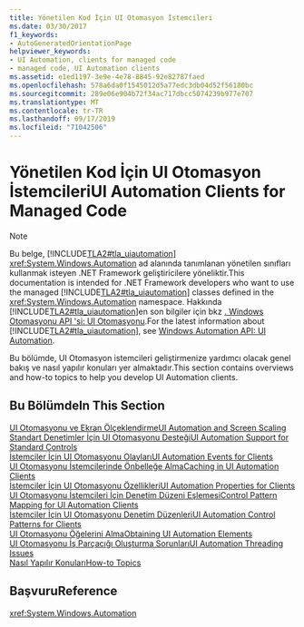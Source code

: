 ```yaml
---
title: Yönetilen Kod İçin UI Otomasyon İstemcileri
ms.date: 03/30/2017
f1_keywords:
- AutoGeneratedOrientationPage
helpviewer_keywords:
- UI Automation, clients for managed code
- managed code, UI Automation clients
ms.assetid: e1ed1197-3e9e-4e78-8845-92e82787faed
ms.openlocfilehash: 578a6da0f1545012d5a77edc3db04d52f56180bc
ms.sourcegitcommit: 289e06e904b72f34ac717dbcc5074239b977e707
ms.translationtype: MT
ms.contentlocale: tr-TR
ms.lasthandoff: 09/17/2019
ms.locfileid: "71042506"
---
```

# <a name="ui-automation-clients-for-managed-code"></a><span data-ttu-id="9b0cd-102">Yönetilen Kod İçin UI Otomasyon İstemcileri</span><span class="sxs-lookup"><span data-stu-id="9b0cd-102">UI Automation Clients for Managed Code</span></span>
> [!NOTE]
> <span data-ttu-id="9b0cd-103">Bu belge, [!INCLUDE[TLA2#tla_uiautomation](../../../includes/tla2sharptla-uiautomation-md.md)] <xref:System.Windows.Automation> ad alanında tanımlanan yönetilen sınıfları kullanmak isteyen .NET Framework geliştiricilere yöneliktir.</span><span class="sxs-lookup"><span data-stu-id="9b0cd-103">This documentation is intended for .NET Framework developers who want to use the managed [!INCLUDE[TLA2#tla_uiautomation](../../../includes/tla2sharptla-uiautomation-md.md)] classes defined in the <xref:System.Windows.Automation> namespace.</span></span> <span data-ttu-id="9b0cd-104">Hakkında [!INCLUDE[TLA2#tla_uiautomation](../../../includes/tla2sharptla-uiautomation-md.md)]en son bilgiler için bkz [. Windows Otomasyonu API 'si: UI Otomasyonu](https://go.microsoft.com/fwlink/?LinkID=156746).</span><span class="sxs-lookup"><span data-stu-id="9b0cd-104">For the latest information about [!INCLUDE[TLA2#tla_uiautomation](../../../includes/tla2sharptla-uiautomation-md.md)], see [Windows Automation API: UI Automation](https://go.microsoft.com/fwlink/?LinkID=156746).</span></span>  
  
 <span data-ttu-id="9b0cd-105">Bu bölümde, UI Otomasyon istemcileri geliştirmenize yardımcı olacak genel bakış ve nasıl yapılır konuları yer almaktadır.</span><span class="sxs-lookup"><span data-stu-id="9b0cd-105">This section contains overviews and how-to topics to help you develop UI Automation clients.</span></span>  
  
## <a name="in-this-section"></a><span data-ttu-id="9b0cd-106">Bu Bölümde</span><span class="sxs-lookup"><span data-stu-id="9b0cd-106">In This Section</span></span>  
 [<span data-ttu-id="9b0cd-107">UI Otomasyonu ve Ekran Ölçeklendirme</span><span class="sxs-lookup"><span data-stu-id="9b0cd-107">UI Automation and Screen Scaling</span></span>](ui-automation-and-screen-scaling.md)  
 [<span data-ttu-id="9b0cd-108">Standart Denetimler İçin UI Otomasyonu Desteği</span><span class="sxs-lookup"><span data-stu-id="9b0cd-108">UI Automation Support for Standard Controls</span></span>](ui-automation-support-for-standard-controls.md)  
 [<span data-ttu-id="9b0cd-109">İstemciler İçin UI Otomasyonu Olayları</span><span class="sxs-lookup"><span data-stu-id="9b0cd-109">UI Automation Events for Clients</span></span>](ui-automation-events-for-clients.md)  
 [<span data-ttu-id="9b0cd-110">UI Otomasyonu İstemcilerinde Önbelleğe Alma</span><span class="sxs-lookup"><span data-stu-id="9b0cd-110">Caching in UI Automation Clients</span></span>](caching-in-ui-automation-clients.md)  
 [<span data-ttu-id="9b0cd-111">İstemciler İçin UI Otomasyonu Özellikleri</span><span class="sxs-lookup"><span data-stu-id="9b0cd-111">UI Automation Properties for Clients</span></span>](ui-automation-properties-for-clients.md)  
 [<span data-ttu-id="9b0cd-112">UI Otomasyonu İstemcileri İçin Denetim Düzeni Eşlemesi</span><span class="sxs-lookup"><span data-stu-id="9b0cd-112">Control Pattern Mapping for UI Automation Clients</span></span>](control-pattern-mapping-for-ui-automation-clients.md)  
 [<span data-ttu-id="9b0cd-113">İstemciler İçin UI Otomasyonu Denetim Düzenleri</span><span class="sxs-lookup"><span data-stu-id="9b0cd-113">UI Automation Control Patterns for Clients</span></span>](ui-automation-control-patterns-for-clients.md)  
 [<span data-ttu-id="9b0cd-114">UI Otomasyonu Öğelerini Alma</span><span class="sxs-lookup"><span data-stu-id="9b0cd-114">Obtaining UI Automation Elements</span></span>](obtaining-ui-automation-elements.md)  
 [<span data-ttu-id="9b0cd-115">UI Otomasyonu İş Parçacığı Oluşturma Sorunları</span><span class="sxs-lookup"><span data-stu-id="9b0cd-115">UI Automation Threading Issues</span></span>](ui-automation-threading-issues.md)  
 [<span data-ttu-id="9b0cd-116">Nasıl Yapılır Konuları</span><span class="sxs-lookup"><span data-stu-id="9b0cd-116">How-to Topics</span></span>](ui-automation-clients-for-managed-code-how-to-topics.md)  
  
## <a name="reference"></a><span data-ttu-id="9b0cd-117">Başvuru</span><span class="sxs-lookup"><span data-stu-id="9b0cd-117">Reference</span></span>  
 <xref:System.Windows.Automation>
